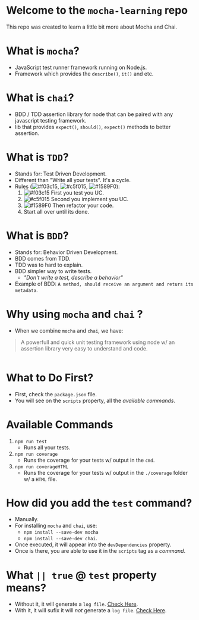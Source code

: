 # Welcome to the `mocha-learning` repo
This repo was created to learn a little bit more about Mocha and Chai.

# What is `mocha`?
- JavaScript test runner framework running on Node.js.
- Framework which provides the `describe()`, `it()` and etc.

# What is `chai`?
- BDD / TDD assertion library for node that can be paired with any javascript testing framework.
- lib that provides `expect()`, `should()`, `expect()` methods to better assertion.

# What is `TDD`?
- Stands for: Test Driven Development.
- Different than "Write all your tests". It's a cycle.
- Rules (![#f03c15](https://placehold.it/15/f03c15/000000?text=+), ![#c5f015](https://placehold.it/15/c5f015/000000?text=+), ![#1589F0](https://placehold.it/15/1589F0/000000?text=+)): 
    1. ![#f03c15](https://placehold.it/15/f03c15/000000?text=+) First you test you UC.
    2. ![#c5f015](https://placehold.it/15/c5f015/000000?text=+) Second you implement you UC.
    3. ![#1589F0](https://placehold.it/15/1589F0/000000?text=+) Then refactor your code. 
    4. Start all over until its done.

# What is `BDD`?
- Stands for: Behavior Driven Development.
- BDD comes from TDD.
- TDD was to hard to explain.
- BDD simpler way to write tests.
  - _"Don't write a test, describe a behavior"_
- Example of BDD: `A method, should receive an argument and returs its metadata`.

# Why using `mocha` and `chai` ?
- When we combine `mocha` and `chai`, we have:
> A powerfull and quick unit testing framework using node w/ an assertion library very easy to understand and code.

```javascript

```

# What to Do First?
- First, check the `package.json` file.
- You will see on the `scripts` property, all the *available commands*.

# Available Commands
1. `npm run test`
    - Runs all your tests.
2. `npm run coverage`
    - Runs the coverage for your tests w/ output in the `cmd`.
2. `npm run coverageHTML`
    - Runs the coverage for your tests w/ output in the `./coverage` folder w/ a `HTML` file.

# How did you add the `test` command?
- Manually. 
- For installing `mocha` and `chai`, use:
    - `npm install --save-dev mocha`
    - `npm install --save-dev chai`.
- Once executed, it will appear into the `devDependencies` property.
- Once is there, you are able to use it in the `scripts` tag as a *command*.

# What `|| true` @ `test` property means?
- Without it, it will generate a `log file`. [Check Here](https://user-images.githubusercontent.com/8363610/65988774-dac65300-e45e-11e9-887a-6af4ca1f0c63.png).
- With it, it will sufix it will *not* generate a `log file`. [Check Here](![image](https://user-images.githubusercontent.com/8363610/65989123-7657c380-e45f-11e9-9bf8-621024708bc1.png)).
